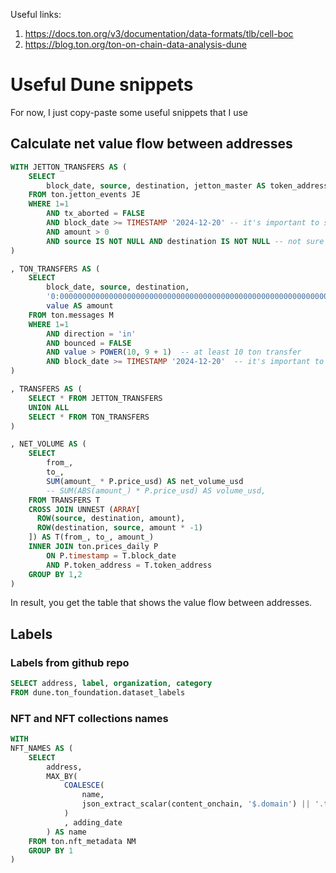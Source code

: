 Useful links:
1. https://docs.ton.org/v3/documentation/data-formats/tlb/cell-boc
2. https://blog.ton.org/ton-on-chain-data-analysis-dune



# Useful Dune snippets
For now, I just copy-paste some useful snippets that I use

## Calculate net value flow between addresses

```sql
WITH JETTON_TRANSFERS AS (
    SELECT 
        block_date, source, destination, jetton_master AS token_address, amount
    FROM ton.jetton_events JE
    WHERE 1=1
        AND tx_aborted = FALSE
        AND block_date >= TIMESTAMP '2024-12-20' -- it's important to select only partitions you need
        AND amount > 0
        AND source IS NOT NULL AND destination IS NOT NULL -- not sure about that
)

, TON_TRANSFERS AS (
    SELECT 
        block_date, source, destination, 
        '0:0000000000000000000000000000000000000000000000000000000000000000' AS token_address, -- address of TON token
        value AS amount
    FROM ton.messages M
    WHERE 1=1
        AND direction = 'in'
        AND bounced = FALSE 
        AND value > POWER(10, 9 + 1)  -- at least 10 ton transfer
        AND block_date >= TIMESTAMP '2024-12-20'  -- it's important to select only partitions you need
)

, TRANSFERS AS (
    SELECT * FROM JETTON_TRANSFERS
    UNION ALL
    SELECT * FROM TON_TRANSFERS
)

, NET_VOLUME AS (
    SELECT 
        from_,
        to_,
        SUM(amount_ * P.price_usd) AS net_volume_usd
        -- SUM(ABS(amount_) * P.price_usd) AS volume_usd,
    FROM TRANSFERS T
    CROSS JOIN UNNEST (ARRAY[
      ROW(source, destination, amount), 
      ROW(destination, source, amount * -1)
    ]) AS T(from_, to_, amount_)
    INNER JOIN ton.prices_daily P
        ON P.timestamp = T.block_date
        AND P.token_address = T.token_address
    GROUP BY 1,2
)
```

In result, you get the table that shows the value flow between addresses. 


## Labels

### Labels from github repo 
```sql
SELECT address, label, organization, category
FROM dune.ton_foundation.dataset_labels
```

### NFT and NFT collections names

```sql
WITH
NFT_NAMES AS (
    SELECT 
        address, 
        MAX_BY(
            COALESCE(
                name,
                json_extract_scalar(content_onchain, '$.domain') || '.ton'
            )
            , adding_date
        ) AS name
    FROM ton.nft_metadata NM
    GROUP BY 1
)
```
